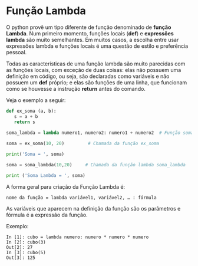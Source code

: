 # Função Lambda

O python provê um tipo diferente de função denominado de **função Lambda**. Num primeiro momento, funções locais (**def**) e **expressões lambda** são muito semelhantes. Em muitos casos, a escolha entre usar expressões lambda e funções locais é uma questão de estilo e preferência pessoal.

Todas as características de uma função lambda são muito parecidas com as funções locais, com exceção de duas coisas: elas não possuem uma definição em código, ou seja, são declaradas como variáveis e não possuem um **def** próprio; e elas são funções de uma linha, que funcionam como se houvesse a instrução **return** antes do comando.

Veja o exemplo a seguir:

``` python runnable
def ex_soma (a, b):
   s = a + b
   return s
   
soma_lambda = lambda numero1, numero2: numero1 + numero2  # Função soma escrita como Função Lambda

soma = ex_soma(10, 20)         # Chamada da função ex_soma

print('Soma = ', soma)

soma = soma_lambda(10,20)     # Chamada da função lambda soma_lambda

print ('Soma Lambda = ', soma)
```
A forma geral para criação da Função Lambda é:
```
nome da função = lambda variável1, variável2, … : fórmula
```
As variáveis que aparecem na definição da função são os parâmetros e fórmula é a expressão da função.

Exemplo:
```
In [1]: cubo = lambda numero: numero * numero * numero
In [2]: cubo(3)
Out[2]: 27
In [3]: cubo(5)
Out[3]: 125
```
